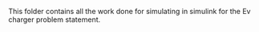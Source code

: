 This folder contains all the work done for simulating in simulink for the Ev charger problem statement.
